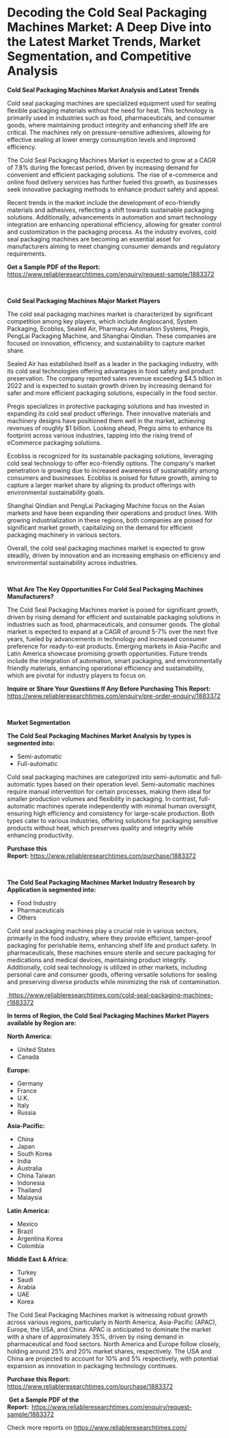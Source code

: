 <p><h1>Decoding the Cold Seal Packaging Machines Market: A Deep Dive into the Latest Market Trends, Market Segmentation, and Competitive Analysis</h1></p><p><strong>Cold Seal Packaging Machines Market Analysis and Latest Trends</strong></p>
<p><p>Cold seal packaging machines are specialized equipment used for sealing flexible packaging materials without the need for heat. This technology is primarily used in industries such as food, pharmaceuticals, and consumer goods, where maintaining product integrity and enhancing shelf life are critical. The machines rely on pressure-sensitive adhesives, allowing for effective sealing at lower energy consumption levels and improved efficiency. </p><p>The Cold Seal Packaging Machines Market is expected to grow at a CAGR of 7.8% during the forecast period, driven by increasing demand for convenient and efficient packaging solutions. The rise of e-commerce and online food delivery services has further fueled this growth, as businesses seek innovative packaging methods to enhance product safety and appeal. </p><p>Recent trends in the market include the development of eco-friendly materials and adhesives, reflecting a shift towards sustainable packaging solutions. Additionally, advancements in automation and smart technology integration are enhancing operational efficiency, allowing for greater control and customization in the packaging process. As the industry evolves, cold seal packaging machines are becoming an essential asset for manufacturers aiming to meet changing consumer demands and regulatory requirements.</p></p>
<p><strong>Get a Sample PDF of the Report:&nbsp;</strong> <a href="https://www.reliableresearchtimes.com/enquiry/request-sample/1883372?utm_campaign=3061&utm_medium=2&utm_source=Github&utm_content=ia&utm_term=11042025&utm_id=cold-seal-packaging-machines">https://www.reliableresearchtimes.com/enquiry/request-sample/1883372</a></p>
<p>&nbsp;</p>
<p><strong>Cold Seal Packaging Machines Major Market Players</strong></p>
<p><p>The cold seal packaging machines market is characterized by significant competition among key players, which include Angloscand, System Packaging, Ecobliss, Sealed Air, Pharmacy Automation Systems, Pregis, PengLai Packaging Machine, and Shanghai Qindian. These companies are focused on innovation, efficiency, and sustainability to capture market share.</p><p>Sealed Air has established itself as a leader in the packaging industry, with its cold seal technologies offering advantages in food safety and product preservation. The company reported sales revenue exceeding $4.5 billion in 2022 and is expected to sustain growth driven by increasing demand for safer and more efficient packaging solutions, especially in the food sector.</p><p>Pregis specializes in protective packaging solutions and has invested in expanding its cold seal product offerings. Their innovative materials and machinery designs have positioned them well in the market, achieving revenues of roughly $1 billion. Looking ahead, Pregis aims to enhance its footprint across various industries, tapping into the rising trend of eCommerce packaging solutions.</p><p>Ecobliss is recognized for its sustainable packaging solutions, leveraging cold seal technology to offer eco-friendly options. The company's market penetration is growing due to increased awareness of sustainability among consumers and businesses. Ecobliss is poised for future growth, aiming to capture a larger market share by aligning its product offerings with environmental sustainability goals.</p><p>Shanghai Qindian and PengLai Packaging Machine focus on the Asian markets and have been expanding their operations and product lines. With growing industrialization in these regions, both companies are poised for significant market growth, capitalizing on the demand for efficient packaging machinery in various sectors.</p><p>Overall, the cold seal packaging machines market is expected to grow steadily, driven by innovation and an increasing emphasis on efficiency and environmental sustainability across industries.</p></p>
<p>&nbsp;</p>
<p><strong>What Are The Key Opportunities For Cold Seal Packaging Machines Manufacturers?</strong></p>
<p><p>The Cold Seal Packaging Machines market is poised for significant growth, driven by rising demand for efficient and sustainable packaging solutions in industries such as food, pharmaceuticals, and consumer goods. The global market is expected to expand at a CAGR of around 5-7% over the next five years, fueled by advancements in technology and increased consumer preference for ready-to-eat products. Emerging markets in Asia-Pacific and Latin America showcase promising growth opportunities. Future trends include the integration of automation, smart packaging, and environmentally friendly materials, enhancing operational efficiency and sustainability, which are pivotal for industry players to focus on.</p></p>
<p><strong>Inquire or Share Your Questions If Any Before Purchasing This Report:</strong> <a href="https://www.reliableresearchtimes.com/enquiry/pre-order-enquiry/1883372?utm_campaign=3061&utm_medium=2&utm_source=Github&utm_content=ia&utm_term=11042025&utm_id=cold-seal-packaging-machines">https://www.reliableresearchtimes.com/enquiry/pre-order-enquiry/1883372</a></p>
<p>&nbsp;</p>
<p><strong>Market Segmentation</strong></p>
<p><strong>The Cold Seal Packaging Machines Market Analysis by types is segmented into:</strong></p>
<p><ul><li>Semi-automatic</li><li>Full-automatic</li></ul></p>
<p><p>Cold seal packaging machines are categorized into semi-automatic and full-automatic types based on their operation level. Semi-automatic machines require manual intervention for certain processes, making them ideal for smaller production volumes and flexibility in packaging. In contrast, full-automatic machines operate independently with minimal human oversight, ensuring high efficiency and consistency for large-scale production. Both types cater to various industries, offering solutions for packaging sensitive products without heat, which preserves quality and integrity while enhancing productivity.</p></p>
<p><strong>Purchase this Report:&nbsp;</strong><a href="https://www.reliableresearchtimes.com/purchase/1883372?utm_campaign=3061&utm_medium=2&utm_source=Github&utm_content=ia&utm_term=11042025&utm_id=cold-seal-packaging-machines">https://www.reliableresearchtimes.com/purchase/1883372</a></p>
<p>&nbsp;</p>
<p><strong>The Cold Seal Packaging Machines Market Industry Research by Application is segmented into:</strong></p>
<p><ul><li>Food Industry</li><li>Pharmaceuticals</li><li>Others</li></ul></p>
<p><p>Cold seal packaging machines play a crucial role in various sectors, primarily in the food industry, where they provide efficient, tamper-proof packaging for perishable items, enhancing shelf life and product safety. In pharmaceuticals, these machines ensure sterile and secure packaging for medications and medical devices, maintaining product integrity. Additionally, cold seal technology is utilized in other markets, including personal care and consumer goods, offering versatile solutions for sealing and preserving diverse products while minimizing the risk of contamination.</p></p>
<p><a href="https://www.reliableresearchtimes.com/cold-seal-packaging-machines-r1883372?utm_campaign=3061&utm_medium=2&utm_source=Github&utm_content=ia&utm_term=11042025&utm_id=cold-seal-packaging-machines">&nbsp;https://www.reliableresearchtimes.com/cold-seal-packaging-machines-r1883372</a></p>
<p><strong>In terms of Region, the Cold Seal Packaging Machines Market Players available by Region are:</strong></p>
<p>
    <p> <strong> North America: </strong>
        <ul>
            <li>United States</li>
            <li>Canada</li>
        </ul>
        </p> 
    <p> <strong> Europe: </strong>
        <ul>
            <li>Germany</li>
            <li>France</li>
            <li>U.K.</li>
            <li>Italy</li>
            <li>Russia</li>
        </ul>
        </p> 
    <p> <strong> Asia-Pacific: </strong>
        <ul>
            <li>China</li>
            <li>Japan</li>
            <li>South Korea</li>
            <li>India</li>
            <li>Australia</li>
            <li>China Taiwan</li>
            <li>Indonesia</li>
            <li>Thailand</li>
            <li>Malaysia</li>
        </ul>
        </p> 
    <p> <strong> Latin America: </strong>
        <ul>
            <li>Mexico</li>
            <li>Brazil</li>
            <li>Argentina Korea</li>
            <li>Colombia</li>
        </ul>
        </p> 
    <p> <strong> Middle East & Africa: </strong>
        <ul>
            <li>Turkey</li>
            <li>Saudi</li>
            <li>Arabia</li>
            <li>UAE</li>
            <li>Korea</li>
        </ul>
    </p>
    </p>
<p><p>The Cold Seal Packaging Machines market is witnessing robust growth across various regions, particularly in North America, Asia-Pacific (APAC), Europe, the USA, and China. APAC is anticipated to dominate the market with a share of approximately 35%, driven by rising demand in pharmaceutical and food sectors. North America and Europe follow closely, holding around 25% and 20% market shares, respectively. The USA and China are projected to account for 10% and 5% respectively, with potential expansion as innovation in packaging technology continues.</p></p>
<p><strong>Purchase this Report: </strong><a href="https://www.reliableresearchtimes.com/purchase/1883372?utm_campaign=3061&utm_medium=2&utm_source=Github&utm_content=ia&utm_term=11042025&utm_id=cold-seal-packaging-machines">https://www.reliableresearchtimes.com/purchase/1883372</a></p>
<p>&nbsp;<strong>Get a Sample PDF of the Report:&nbsp;&nbsp;</strong><a href="https://www.reliableresearchtimes.com/enquiry/request-sample/1883372?utm_campaign=3061&utm_medium=2&utm_source=Github&utm_content=ia&utm_term=11042025&utm_id=cold-seal-packaging-machines">https://www.reliableresearchtimes.com/enquiry/request-sample/1883372</a></p>
<p><strong></strong></p>
<p>Check more reports on <a href="https://www.reliableresearchtimes.com/?utm_campaign=3061&utm_medium=2&utm_source=Github&utm_content=ia&utm_term=11042025&utm_id=cold-seal-packaging-machines">https://www.reliableresearchtimes.com/</a></p>